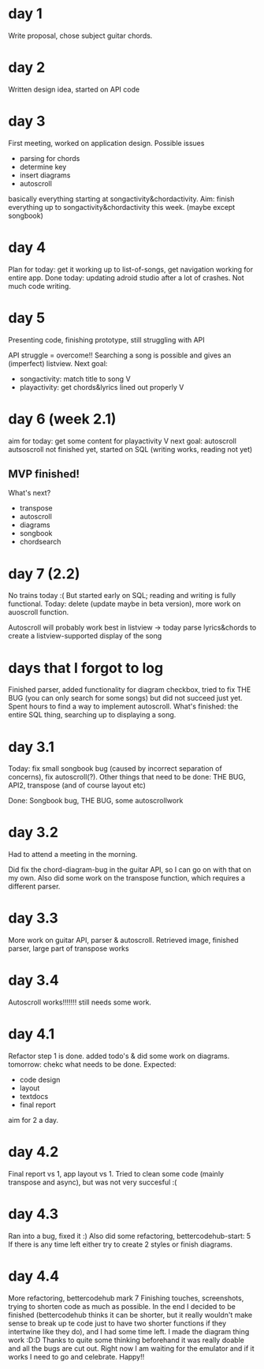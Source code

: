 # day 1
Write proposal, chose subject guitar chords.
# day 2
Written design idea, started on API code
# day 3
First meeting, worked on application design.
Possible issues
- parsing for chords
- determine key
- insert diagrams
- autoscroll

basically everything starting at songactivity&chordactivity.
Aim: finish everything up to songactivity&chordactivity this week.
(maybe except songbook)

# day 4
Plan for today: get it working up to list-of-songs, get navigation working for entire app.
Done today: updating adroid studio after a lot of crashes. Not much code writing.

# day 5
Presenting code, finishing prototype, still struggling with API

API struggle = overcome!! Searching a song is possible and gives an (imperfect) listview.
Next goal:
- songactivity: match title to song     V
- playactivity: get chords&lyrics lined out properly    V

# day 6 (week 2.1)
aim for today: get some content for playactivity        V
next goal: autoscroll
autsoscroll not finished yet, started on SQL (writing works, reading not yet)


MVP finished!
------------------
What's next?
- transpose
- autoscroll
- diagrams
- songbook
- chordsearch

# day 7 (2.2)
No trains today :(
But started early on SQL; reading and writing is fully functional.
Today: delete (update maybe in beta version), more work on auoscroll function.

Autoscroll will probably work best in listview -> today parse lyrics&chords to create a listview-supported display of the song


# days that I forgot to log
Finished parser, added functionality for diagram checkbox, tried to fix THE BUG (you can only search for some songs) but did not succeed just yet. Spent hours to find a way to implement autoscroll. What's finished: the entire SQL thing, searching up to displaying a song.

# day 3.1
Today: fix small songbook bug (caused by incorrect separation of concerns), fix autoscroll(?).
Other things that need to be done: THE BUG, API2, transpose (and of course layout etc)

Done: Songbook bug, THE BUG, some autoscrollwork

# day 3.2
Had to attend a meeting in the morning.

Did fix the chord-diagram-bug in the guitar API, so I can go on with that on my own. Also did some work on the transpose function, which requires a different parser.

# day 3.3
More work on guitar API, parser & autoscroll.
Retrieved image, finished parser, large part of transpose works

# day 3.4
Autoscroll works!!!!!!!
still needs some work.

# day 4.1
Refactor step 1 is done. added todo's & did some work on diagrams.
tomorrow: chekc what needs to be done. Expected:
- code design
- layout
- textdocs
- final report

aim for 2 a day.

# day 4.2
Final report vs 1, app layout vs 1.
Tried to clean some code (mainly transpose and async), but was not very succesful :(

# day 4.3
Ran into a bug, fixed it :)
Also did some refactoring, bettercodehub-start: 5
If there is any time left either try to create 2 styles or finish diagrams.

# day 4.4
More refactoring, bettercodehub mark 7
Finishing touches, screenshots, trying to shorten code as much as possible.
In the end I decided to be finished (bettercodehub thinks it can be shorter, but it really wouldn't make sense to break up te code just to have two shorter functions if they intertwine like they do), and I had some time left.
I made the diagram thing work :D:D
Thanks to quite some thinking beforehand it was really doable and all the bugs are cut out. Right now I am waiting for the emulator and if it works I need to go and celebrate. Happy!!
